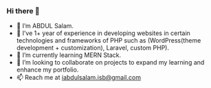 ### Hi there 👋
- 👋 I’m ABDUL Salam.
- 👀 I’ve 1+ year of experience in developing websites in certain technologies and frameworks of PHP such as (WordPress(theme development + customization), Laravel, custom PHP).
- 🌱 I’m currently learning MERN Stack.
- 💞️ I’m looking to collaborate on projects to expand my learning and enhance my portfolio.
- 📫 Reach me at iabdulsalam.isb@gmail.com
<!--
**iabdulsalam/iabdulsalam** is a ✨ _special_ ✨ repository because its `README.md` (this file) appears on your GitHub profile.
-->

